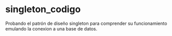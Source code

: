 # singleton_codigo
Probando el patrón de diseño singleton para comprender su funcionamiento emulando la conexion a una base de datos.
